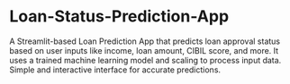 # Loan-Status-Prediction-App
A Streamlit-based Loan Prediction App that predicts loan approval status based on user inputs like income, loan amount, CIBIL score, and more. It uses a trained machine learning model and scaling to process input data. Simple and interactive interface for accurate predictions.
